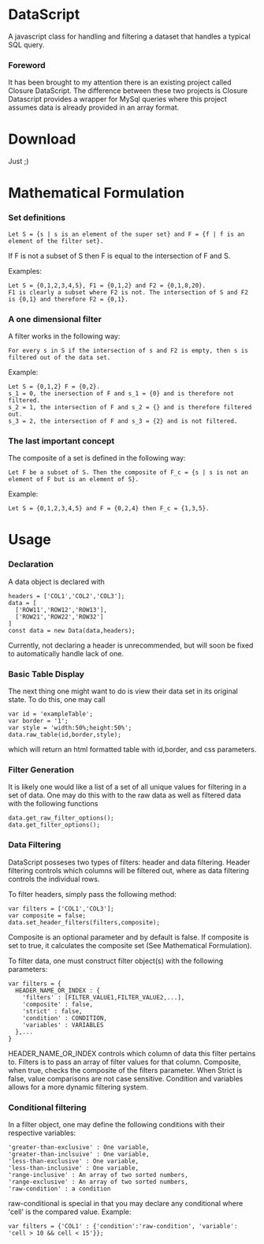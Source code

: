 # DataScript
A javascript class for handling and filtering a dataset that handles a typical SQL query.
### Foreword
It has been brought to my attention there is an existing project called Closure DataScript. The difference between these two projects is Closure Datascript provides a wrapper for MySql queries where this project assumes data is already provided in an array format. 
# Download
Just <? include 'DataScript.php' ?> ;)
# Mathematical Formulation
### Set definitions
```
Let S = {s | s is an element of the super set} and F = {f | f is an element of the filter set}.
```
If F is not a subset of S then F is equal to the intersection of F and S.

Examples:
```
Let S = {0,1,2,3,4,5}, F1 = {0,1,2} and F2 = {0,1,8,20}.
F1 is clearly a subset where F2 is not. The intersection of S and F2 is {0,1} and therefore F2 = {0,1}.
```
### A one dimensional filter
A filter works in the following way:
```
For every s in S if the intersection of s and F2 is empty, then s is filtered out of the data set.
```
Example:
```
Let S = {0,1,2} F = {0,2}.
s_1 = 0, the inersection of F and s_1 = {0} and is therefore not filtered.
s_2 = 1, the intersection of F and s_2 = {} and is therefore filtered out.
s_3 = 2, the intersection of F and s_3 = {2} and is not filtered.
```
### The last important concept
The composite of a set is defined in the following way:
```
Let F be a subset of S. Then the composite of F_c = {s | s is not an element of F but is an element of S}.
```
Example:
```
Let S = {0,1,2,3,4,5} and F = {0,2,4} then F_c = {1,3,5}.
```
# Usage
### Declaration
A data object is declared with
```
headers = ['COL1','COL2','COL3'];
data = [
  ['ROW11','ROW12','ROW13'],
  ['ROW21','ROW22','ROW32']
]
const data = new Data(data,headers);
```
Currently, not declaring a header is unrecommended, but will soon be fixed to automatically handle lack of one.

### Basic Table Display
The next thing one might want to do is view their data set in its original state. To do this, one may call
```
var id = 'exampleTable';
var border = '1';
var style = 'width:50%;height:50%';
data.raw_table(id,border,style);
```
which will return an html formatted table with id,border, and css parameters.
### Filter Generation
It is likely one would like a list of a set of all unique values for filtering in a set of data. One may do this with to the raw data as well as filtered data with the following functions
```
data.get_raw_filter_options();
data.get_filter_options();
```
### Data Filtering
DataScript posseses two types of filters: header and data filtering. Header filtering controls which columns will be filtered out, where as data filtering controls the individual rows.

To filter headers, simply pass the following method:
```
var filters = ['COL1','COL3'];
var composite = false;
data.set_header_filters(filters,composite);
```
Composite is an optional parameter and by default is false. If composite is set to true, it calculates the composite set (See Mathematical Formulation).

To filter data, one must construct filter object(s) with the following parameters:
```
var filters = {
  HEADER_NAME_OR_INDEX : {
    'filters' : [FILTER_VALUE1,FILTER_VALUE2,...],
    'composite' : false,
    'strict' : false,
    'condition' : CONDITION,
    'variables' : VARIABLES
  },...
}
```
HEADER_NAME_OR_INDEX controls which column of data this filter pertains to.
Filters is to pass an array of filter values for that column.
Composite, when true, checks the composite of the filters parameter.
When Strict is false, value comparisons are not case sensitive.
Condition and variables allows for a more dynamic filtering system.

### Conditional filtering
In a filter object, one may define the following conditions with their respective variables:
```
'greater-than-exclusive' : One variable,
'greater-than-inclsuive' : One variable,
'less-than-exclusive' : One variable,
'less-than-inclusive' : One variable,
'range-inclusive' : An array of two sorted numbers,
'range-exclusive' : An array of two sorted numbers,
'raw-condition' : a condition
```
raw-conditional is special in that you may declare any conditional where 'cell' is the compared value. 
Example:
```
var filters = {'COL1' : {'condition':'raw-condition', 'variable': 'cell > 10 && cell < 15'}};
```







